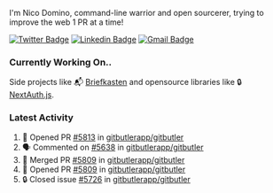 
I'm Nico Domino, command-line warrior and open sourcerer, trying to improve the web 1 PR at a time!

[![Twitter Badge](https://img.shields.io/badge/-@ndom91-1ca0f1?style=flat-square&labelColor=1ca0f1&logo=twitter&logoColor=white&link=https://twitter.com/ndom91)](https://twitter.com/ndom91) [![Linkedin Badge](https://img.shields.io/badge/-ndom91-blue?style=flat-square&logo=Linkedin&logoColor=white&link=https://www.linkedin.com/in/ndom91/)](https://www.linkedin.com/in/ndom91/) [![Gmail Badge](https://img.shields.io/badge/-yo@ndo.dev-c14438?style=flat-square&logo=mail.ru&logoColor=white&link=mailto:yo@ndo.dev)](mailto:yo@ndo.dev)

### Currently Working On..

Side projects like 📬 [Briefkasten](https://briefkastenhq.com) and opensource libraries like 🔒 [NextAuth.js](https://github.com/nextauthjs/next-auth).

<!--START_SECTION_PROFILE_VIEWS:readme-info-->
<!--END_SECTION_PROFILE_VIEWS:readme-info-->

<!--START_SECTION_DAILY_COMMIT:readme-info-->
<!--END_SECTION_DAILY_COMMIT:readme-info-->

<!--START_SECTION_WEEKLY_COMMIT:readme-info-->
<!--END_SECTION_WEEKLY_COMMIT:readme-info-->

### Latest Activity

<!--START_SECTION:activity-->
1. 💪 Opened PR [#5813](https://github.com/gitbutlerapp/gitbutler/pull/5813) in [gitbutlerapp/gitbutler](https://github.com/gitbutlerapp/gitbutler)
2. 🗣 Commented on [#5638](https://github.com/gitbutlerapp/gitbutler/issues/5638#issuecomment-2536138677) in [gitbutlerapp/gitbutler](https://github.com/gitbutlerapp/gitbutler)
3. 🎉 Merged PR [#5809](https://github.com/gitbutlerapp/gitbutler/pull/5809) in [gitbutlerapp/gitbutler](https://github.com/gitbutlerapp/gitbutler)
4. 💪 Opened PR [#5809](https://github.com/gitbutlerapp/gitbutler/pull/5809) in [gitbutlerapp/gitbutler](https://github.com/gitbutlerapp/gitbutler)
5. 🔒 Closed issue [#5726](https://github.com/gitbutlerapp/gitbutler/issues/5726) in [gitbutlerapp/gitbutler](https://github.com/gitbutlerapp/gitbutler)
<!--END_SECTION:activity-->
